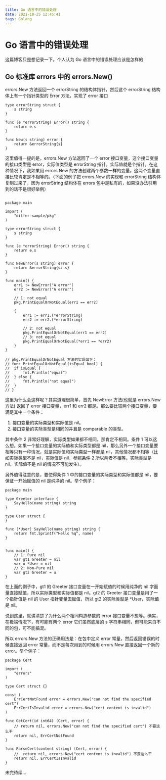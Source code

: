 ```yaml
---
title: Go 语言中的错误处理
date: 2021-10-25 12:45:41
tags: Golang
---
```


# Go 语言中的错误处理

这篇博客只是想记录一下，个人认为 Go 语言中的错误处理应该是怎样的

## Go 标准库 errors 中的 errors.New()

errors.New 方法返回一个 errorString 的结构体指针，然后这个 errorString 结构体上有一个指针类型的 Error 方法，实现了 error 接口

```Golang
type errorString struct {
    s string
}

func (e *errorString) Error() string {
    return e.s
}

func New(s string) error {
    return &errorString{s}
}
```

这里值得一提的是，errors.New 方法返回了一个 error 接口变量，这个接口变量的接口类型是 error，实际值类型是 errorString 指针，实际值就是个指针。在这种情况下，我如果用 errors.New 的方法创建两个参数一样的变量，这两个变量直接比较肯定是不相等的。（下面的例子把 errors.New 的实现和 errorString 结构体复制过来了，因为 errorString 结构体在 errors 包中是私有的，如果没办法引用到的话不是很好举例）

```Golang 

package main

import (
	"differ-sample/pkg"
)

type errorString struct {
	s string
}

func (e *errorString) Error() string {
	return e.s
}

func NewError(s string) error {
	return &errorString{s: s}
}

func main() {
	err1 := NewError("A error")
	err2 := NewError("A error")

    // 1: not equal
	pkg.PrintEqualOrNotEqual(err1 == err2)

	{
		err1 := err1.(*errorString)
		err2 := err2.(*errorString)

        // 2: not equal
		pkg.PrintEqualOrNotEqual(err1 == err2)
        // 3: not equal
		pkg.PrintEqualOrNotEqual(*err1 == *err2)
	}
}

// pkg.PrintEqualOrNotEqual 方法的实现如下：
// func PrintEqualOrNotEqual(isEqual bool) {
// 	if isEqual {
// 		fmt.Println("equal")
// 	} else {
// 		fmt.Println("not equal")
// 	}
// }
```

这里为什么会这样呢？其实道理很简单，首先 NewError 方法(也就是 errors.New 方法) 返回了 error 接口变量，err1 和 err2 都是。那么要比较两个接口变量，要满足其中一个条件：

1. 接口变量的实际类型和实际值是 nil。
2. 接口变量的实际类型是相同的并且是 comparable 的类型。

其中条件 2 非常好理解，实际类型如果都不相同，那肯定不相同。条件 1 可以这么想，如果一个接口变量的实际值和实际类型都是 nil，那么另外一个接口变量要相等只有一种情况，就是实际值和实际类型一样都是 nil，其他情况都不相等（比如实际类型不是 nil，实际值是 nil，参照条件 2 所以两者不相等。实际类型是 nil，实际值不是 nil 的情况不可能发生）。

另外值得注意的是，要使得条件 1 中的接口变量的实际类型和实际值都是 nil，要保证一开始赋值的 nil 是纯净的 nil。举个例子：

```Golang
package main

type Greeter interface {
	SayHello(name string) string
}

type User struct {
}

func (*User) SayHello(name string) string {
	return fmt.Sprintf("Hello %q", name)
}


func main() {
	// 1: Pure nil
	var gt1 Greeter = nil
	var u *User = nil
	// 2: Non-Pure nil
	var gt2 Greeter = u
}
```

在上面的例子中，gt1 的 Greeter 接口变量在一开始赋值的时候用纯净的 nil 字面量直接赋值，所以实际类型和实际值都是 nil。gt2 的 Greeter 接口变量是用了一个指针值是 nil 的 User 指针变量去赋值，所以 gt2 的实际类型是 *User，实际值是 nil。

说到这里，就讲清楚了为什么两个相同构造参数的 error 接口变量不想等。确实，在极端情况下，有可能有两个 error 它们虽然底层的 s 字符串相同，但可能来自不同的包，可不能搞混。

所以 errors.New 方法的正确用法是：在包中定义 error 常量，然后返回错误的时候直接返回 error 常量，而不是每次用到的时候用 errors.New 直接返回一个新的 error。举个例子：

```Golang
package Cert

import (
	"errors"
)

type Cert struct {}

const (
	ErrCertNotFound error = errors.New("can not find the specified cert")
	ErrCertIsInvalid error = errors.New("cert content is invalid")
)

func GetCert(id int64) (Cert, error) {
	// return nil, errors.New("can not find the specified cert") 不要这么干
	return nil, ErrCertNotFound
}

func ParseCert(content string) (Cert, error) {
	// 	return nil, errors.New("cert content is invalid") 不要这么干
	return nil, ErrCertIsInvalid
}
```

未完待续...